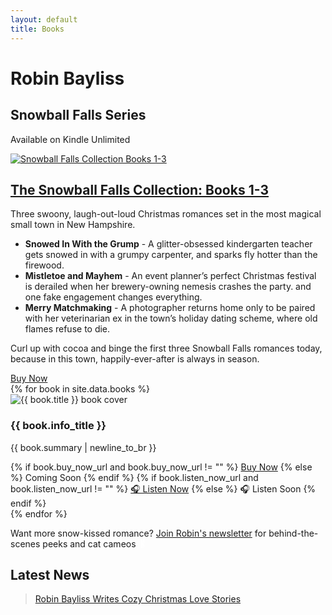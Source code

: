 ```yaml
---
layout: default
title: Books
---
```


<div class="site-title-container">
  <h1 class="site-title">Robin Bayliss</h1>
  <h2 class="series-title">Snowball Falls Series</h2>
  <p class="ku-subtitle">Available on Kindle Unlimited</p>
</div>

<div class="collection-intro">
  <div class="collection-image">
    <a href="https://amzn.to/3IyiW8f" target="_blank" rel="noopener noreferrer">
      <img src="{{ '/assets/images/collection-1-3.png' | relative_url }}" alt="Snowball Falls Collection Books 1-3">
    </a>
  </div>
  <div class="collection-text">
    <h2><a href="https://amzn.to/3IyiW8f" target="_blank" rel="noopener noreferrer">The Snowball Falls Collection: Books 1-3</a></h2>
    <p>Three swoony, laugh-out-loud Christmas romances set in the most magical small town in New Hampshire.</p>
    <ul>
      <li><strong>Snowed In With the Grump</strong> - A glitter-obsessed kindergarten teacher gets snowed in with a grumpy carpenter, and sparks fly hotter than the firewood.</li>
      <li><strong>Mistletoe and Mayhem</strong> - An event planner’s perfect Christmas festival is derailed when her brewery-owning nemesis crashes the party. and one fake engagement changes everything.</li>
      <li><strong>Merry Matchmaking</strong> - A photographer returns home only to be paired with her veterinarian ex in the town’s holiday dating scheme, where old flames refuse to die.</li>
    </ul>
    <p>Curl up with cocoa and binge the first three Snowball Falls romances today, because in this town, happily-ever-after is always in season.</p>
    <a href="https://amzn.to/3IyiW8f" class="buy-button collection-buy-button" target="_blank" rel="noopener noreferrer">Buy Now</a>
  </div>
</div>

<div class="book-grid">
  {% for book in site.data.books %}
    <div class="book-card">
      <div class="book-cover">
        <img src="{{ '/assets/images/' | append: book.cover_image | relative_url }}" alt="{{ book.title }} book cover">
      </div>
      <div class="book-info">
        <h3>{{ book.info_title }}</h3>
        <p>{{ book.summary | newline_to_br }}</p>
        <div class="button-group">
          {% if book.buy_now_url and book.buy_now_url != "" %}
          <a href="{{ book.buy_now_url }}" class="buy-button" target="_blank" rel="noopener noreferrer">Buy Now</a>
          {% else %}
          <span class="coming-soon-button">Coming Soon</span>
          {% endif %}
          {% if book.listen_now_url and book.listen_now_url != "" %}
          <a href="{{ book.listen_now_url }}" class="listen-now-button" target="_blank" rel="noopener noreferrer">🎧 Listen Now</a>
          {% else %}
          <span class="audio-coming-soon-button">🎧 Listen Soon</span>
          {% endif %}
        </div>
      </div>
    </div>
  {% endfor %}
</div>

<p class="newsletter-prompt">
  Want more snow-kissed romance? 
  <a href="https://subscribepage.io/RobinBayliss" target="_blank">Join Robin's newsletter</a> 
  for behind-the-scenes peeks and cat cameos <svg class="newsletter-icon" xmlns="http://www.w3.org/2000/svg" width="1.1em" height="1.1em" viewBox="0 0 100 100" style="vertical-align: -0.15em; margin-left: 0.2em;"><text y=".9em" font-size="90" fill="#ffffff">🐾&#xFE0E;</text></svg>
</p>

<div class="facebook-feed-wrapper">
  <h2 class="section-title">Latest News</h2>
  <div class="fb-page" data-href="https://www.facebook.com/RobinBaylissBooks/" data-tabs="timeline" data-width="500" data-height="1000"
    data-small-header="false" data-adapt-container-width="true" data-hide-cover="false" data-show-facepile="false" data-lazy="true">
    <blockquote class="fb-xfbml-parse-ignore" cite="https://www.facebook.com/RobinBaylissBooks/">
      <a href="https://www.facebook.com/RobinBaylissBooks/">
        Robin Bayliss Writes Cozy Christmas Love Stories
      </a>
    </blockquote>
  </div>
</div>
